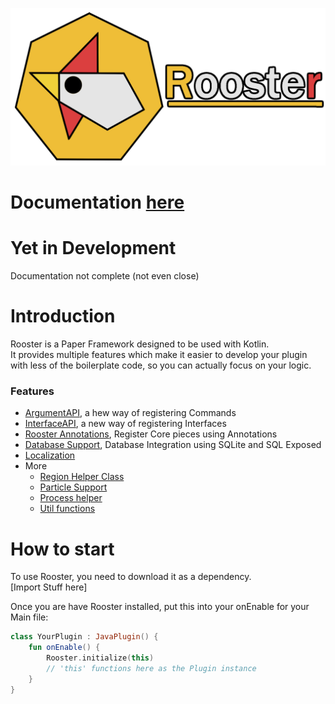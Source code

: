 ![Banner](docs/Rooster_Banner.png)

# Documentation [here]("https://cypdashuhn.github.io/Rooster/)

# Yet in Development

Documentation not complete (not even close)

# Introduction

Rooster is a Paper Framework designed to be used with Kotlin. <br>
It provides multiple features which make it easier to develop your plugin with
less of the boilerplate code, so you can actually focus on your logic.

### Features

- [ArgumentAPI](./Arguments.md), a hew way of registering Commands
- [InterfaceAPI](Interface.md), a new way of registering Interfaces
- [Rooster Annotations](RoosterAnnotations.md), Register Core pieces using Annotations
- [Database Support](Database.md), Database Integration using SQLite and SQL Exposed
- [Localization](Localization.md)
- More
    - [Region Helper Class](Regions.md)
    - [Particle Support](Particles.md)
    - [Process helper](Process.md)
    - [Util functions](UtilFunctions.md)

# How to start

To use Rooster, you need to download it as a dependency. <br>
[Import Stuff here] <br>

Once you are have Rooster installed, put this into your onEnable for your Main file:

```kotlin
class YourPlugin : JavaPlugin() {
    fun onEnable() {
        Rooster.initialize(this)
        // 'this' functions here as the Plugin instance
    }
}
```